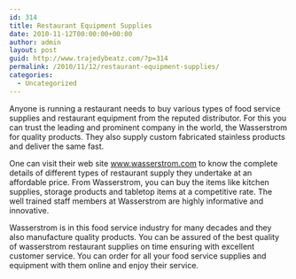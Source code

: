 ```yaml
---
id: 314
title: Restaurant Equipment Supplies
date: 2010-11-12T00:00:00+00:00
author: admin
layout: post
guid: http://www.trajedybeatz.com/?p=314
permalink: /2010/11/12/restaurant-equipment-supplies/
categories:
  - Uncategorized
---
```

Anyone is running a restaurant needs to buy various types of food service supplies and restaurant equipment from the reputed distributor. For this you can trust the leading and prominent company in the world, the Wasserstrom for quality products. They also supply custom fabricated stainless products and deliver the same fast.

One can visit their web site www.wasserstrom.com to know the complete details of different types of restaurant supply they undertake at an affordable price. From Wasserstrom, you can buy the items like kitchen supplies, storage products and tabletop items at a competitive rate. The well trained staff members at Wasserstrom are highly informative and innovative.

Wasserstrom is in this food service industry for many decades and they also manufacture quality products. You can be assured of the best quality of wasserstrom restaurant supplies on time ensuring with excellent customer service. You can order for all your food service supplies and equipment with them online and enjoy their service.